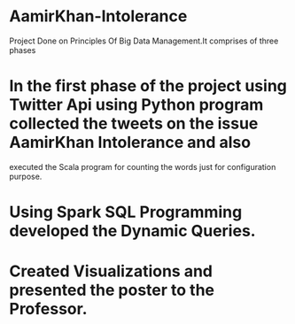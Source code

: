 # AamirKhan-Intolerance
Project Done on Principles Of Big Data Management.It comprises of three phases 
# In the first phase of the project using Twitter Api using Python program collected the tweets on the issue AamirKhan Intolerance and also 
executed the Scala program for counting the words just for configuration purpose.
# Using Spark SQL Programming developed the Dynamic Queries.
# Created Visualizations and presented the poster to the Professor.
